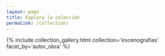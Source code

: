 ```yaml
---
layout: page
title: Explora la colección
permalink: /collection/
---
```




{% include collection_gallery.html collection='escenografias' facet_by='autor_obra' %}
